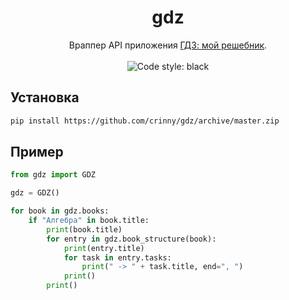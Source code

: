 <h1 align="center">gdz</h1>
<p align="center">
    Враппер API приложения <a href="https://play.google.com/store/apps/details?id=com.gdz_ru">ГДЗ: мой решебник</a>.
    <br /><br />
    <img alt="Code style: black" src="https://img.shields.io/badge/code%20style-black-000000.svg">
</p>

## Установка
```sh
pip install https://github.com/crinny/gdz/archive/master.zip
``` 

## Пример
```python
from gdz import GDZ

gdz = GDZ()

for book in gdz.books:
    if "Алгебра" in book.title:
        print(book.title)
        for entry in gdz.book_structure(book):
            print(entry.title)
            for task in entry.tasks:
                print(" -> " + task.title, end=", ")
            print()
        print()
```